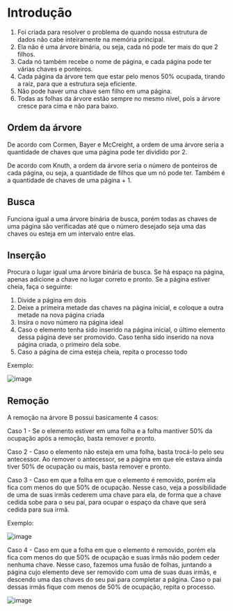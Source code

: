 # Introdução

1. Foi criada para resolver o problema de quando nossa estrutura de dados não cabe inteiramente na memória principal.
2. Ela não é uma árvore binária, ou seja, cada nó pode ter mais do que 2 filhos.
3. Cada nó também recebe o nome de página, e cada página pode ter várias chaves e ponteiros. 
4. Cada página da árvore tem que estar pelo menos 50% ocupada, tirando a raíz, para que a estrutura seja eficiente.
5. Não pode haver uma chave sem filho em uma página.
6. Todas as folhas da árvore estão sempre no mesmo nível, pois a árvore cresce para cima e não para baixo.

## Ordem da árvore

De acordo com Cormen, Bayer e McCreight, a ordem de uma árvore seria a quantidade de chaves que uma página pode ter dividido por 2.

De acordo com Knuth, a ordem da árvore seria o número de ponteiros de cada página, ou seja, a quantidade de filhos que um nó pode ter. Também é a quantidade de chaves 
de uma página + 1.

## Busca

Funciona igual a uma árvore binária de busca, porém todas as chaves de uma página são verificadas até que o número desejado seja uma das chaves ou esteja em um intervalo entre elas.

## Inserção

Procura o lugar igual uma árvore binária de busca. Se há espaço na página, apenas adicione a chave no lugar correto e pronto. Se a página estiver cheia, faça o seguinte:
1. Divide a página em dois
2. Deixe a primeira metade das chaves na página inicial, e coloque a outra metade na nova página criada
3. Insira o novo número na página ideal
4. Caso o elemento tenha sido inserido na página inicial, o último elemento dessa página deve ser promovido. Caso tenha sido inserido na nova página criada, o primeiro dela sobe.
5. Caso a página de cima esteja cheia, repita o processo todo

Exemplo:

![image](https://user-images.githubusercontent.com/79621478/218585439-66cb3c67-1906-4ee2-ab73-5defb5b4b8bf.png)


## Remoção

A remoção na árvore B possui basicamente 4 casos:

Caso 1 - Se o elemento estiver em uma folha e a folha mantiver 50% da ocupação após a remoção, basta remover e pronto.

Caso 2 - Caso o elemento não esteja em uma folha, basta trocá-lo pelo seu antecessor. Ao remover o antecessor, se a página em que ele estava ainda tiver 50% de ocupação ou mais, basta remover e pronto. 

Caso 3 - Caso em que a folha em que o elemento é removido, porém ela fica com menos do que 50% de ocupação. Nesse caso, veja a possibilidade de uma de suas irmãs cederem uma chave para ela, de forma que a chave cedida sobe para o seu pai, para ocupar o espaço da chave que será cedida para sua irmã.

Exemplo: 

![image](https://user-images.githubusercontent.com/79621478/218586308-5c84af0d-7f42-4c59-8615-28371a046d91.png)


Caso 4 - Caso em que a folha em que o elemento é removido, porém ela fica com menos do que 50% de ocupação e suas irmãs não podem ceder nenhuma chave. Nesse caso, fazemos uma fusão de folhas, juntando a página cujo elemento deve ser removido com uma de suas duas irmãs, e descendo uma das chaves do seu pai para completar a página. Caso o pai dessas irmãs fique com menos de 50% de ocupação, repita o processo.

![image](https://user-images.githubusercontent.com/79621478/218586990-92cc5c3c-ba0e-4110-978e-8dcc05704645.png)

